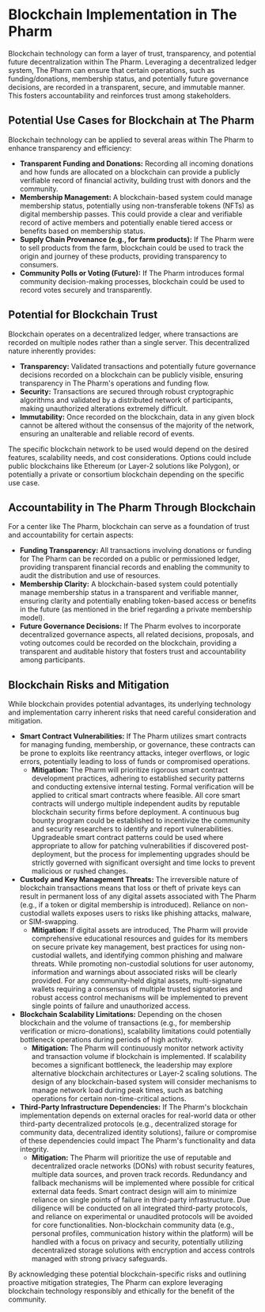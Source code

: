 # Blockchain Implementation in The Pharm

Blockchain technology can form a layer of trust, transparency, and potential future decentralization within The Pharm. Leveraging a decentralized ledger system, The Pharm can ensure that certain operations, such as funding/donations, membership status, and potentially future governance decisions, are recorded in a transparent, secure, and immutable manner. This fosters accountability and reinforces trust among stakeholders.

## Potential Use Cases for Blockchain at The Pharm

Blockchain technology can be applied to several areas within The Pharm to enhance transparency and efficiency:

*   **Transparent Funding and Donations:** Recording all incoming donations and how funds are allocated on a blockchain can provide a publicly verifiable record of financial activity, building trust with donors and the community.
*   **Membership Management:** A blockchain-based system could manage membership status, potentially using non-transferable tokens (NFTs) as digital membership passes. This could provide a clear and verifiable record of active members and potentially enable tiered access or benefits based on membership status.
*   **Supply Chain Provenance (e.g., for farm products):** If The Pharm were to sell products from the farm, blockchain could be used to track the origin and journey of these products, providing transparency to consumers.
*   **Community Polls or Voting (Future):** If The Pharm introduces formal community decision-making processes, blockchain could be used to record votes securely and transparently.

## Potential for Blockchain Trust

Blockchain operates on a decentralized ledger, where transactions are recorded on multiple nodes rather than a single server. This decentralized nature inherently provides:

*   **Transparency:** Validated transactions and potentially future governance decisions recorded on a blockchain can be publicly visible, ensuring transparency in The Pharm's operations and funding flow.
*   **Security:** Transactions are secured through robust cryptographic algorithms and validated by a distributed network of participants, making unauthorized alterations extremely difficult.
*   **Immutability:** Once recorded on the blockchain, data in any given block cannot be altered without the consensus of the majority of the network, ensuring an unalterable and reliable record of events.

The specific blockchain network to be used would depend on the desired features, scalability needs, and cost considerations. Options could include public blockchains like Ethereum (or Layer-2 solutions like Polygon), or potentially a private or consortium blockchain depending on the specific use case.

## Accountability in The Pharm Through Blockchain

For a center like The Pharm, blockchain can serve as a foundation of trust and accountability for certain aspects:

*   **Funding Transparency:** All transactions involving donations or funding for The Pharm can be recorded on a public or permissioned ledger, providing transparent financial records and enabling the community to audit the distribution and use of resources.
*   **Membership Clarity:** A blockchain-based system could potentially manage membership status in a transparent and verifiable manner, ensuring clarity and potentially enabling token-based access or benefits in the future (as mentioned in the brief regarding a private membership model).
*   **Future Governance Decisions:** If The Pharm evolves to incorporate decentralized governance aspects, all related decisions, proposals, and voting outcomes could be recorded on the blockchain, providing a transparent and auditable history that fosters trust and accountability among participants.

## Blockchain Risks and Mitigation

While blockchain provides potential advantages, its underlying technology and implementation carry inherent risks that need careful consideration and mitigation.

*   **Smart Contract Vulnerabilities:** If The Pharm utilizes smart contracts for managing funding, membership, or governance, these contracts can be prone to exploits like reentrancy attacks, integer overflows, or logic errors, potentially leading to loss of funds or compromised operations.
    *   **Mitigation:** The Pharm will prioritize rigorous smart contract development practices, adhering to established security patterns and conducting extensive internal testing. Formal verification will be applied to critical smart contracts where feasible. All core smart contracts will undergo multiple independent audits by reputable blockchain security firms before deployment. A continuous bug bounty program could be established to incentivize the community and security researchers to identify and report vulnerabilities. Upgradeable smart contract patterns could be used where appropriate to allow for patching vulnerabilities if discovered post-deployment, but the process for implementing upgrades should be strictly governed with significant oversight and time locks to prevent malicious or rushed changes.
*   **Custody and Key Management Threats:** The irreversible nature of blockchain transactions means that loss or theft of private keys can result in permanent loss of any digital assets associated with The Pharm (e.g., if a token or digital membership is introduced). Reliance on non-custodial wallets exposes users to risks like phishing attacks, malware, or SIM-swapping.
    *   **Mitigation:** If digital assets are introduced, The Pharm will provide comprehensive educational resources and guides for its members on secure private key management, best practices for using non-custodial wallets, and identifying common phishing and malware threats. While promoting non-custodial solutions for user autonomy, information and warnings about associated risks will be clearly provided. For any community-held digital assets, multi-signature wallets requiring a consensus of multiple trusted signatories and robust access control mechanisms will be implemented to prevent single points of failure and unauthorized access.
*   **Blockchain Scalability Limitations:** Depending on the chosen blockchain and the volume of transactions (e.g., for membership verification or micro-donations), scalability limitations could potentially bottleneck operations during periods of high activity.
    *   **Mitigation:** The Pharm will continuously monitor network activity and transaction volume if blockchain is implemented. If scalability becomes a significant bottleneck, the leadership may explore alternative blockchain architectures or Layer-2 scaling solutions. The design of any blockchain-based system will consider mechanisms to manage network load during peak times, such as batching operations for certain non-time-critical actions.
*   **Third-Party Infrastructure Dependencies:** If The Pharm's blockchain implementation depends on external oracles for real-world data or other third-party decentralized protocols (e.g., decentralized storage for community data, decentralized identity solutions), failure or compromise of these dependencies could impact The Pharm's functionality and data integrity.
    *   **Mitigation:** The Pharm will prioritize the use of reputable and decentralized oracle networks (DONs) with robust security features, multiple data sources, and proven track records. Redundancy and fallback mechanisms will be implemented where possible for critical external data feeds. Smart contract design will aim to minimize reliance on single points of failure in third-party infrastructure. Due diligence will be conducted on all integrated third-party protocols, and reliance on experimental or unaudited protocols will be avoided for core functionalities. Non-blockchain community data (e.g., personal profiles, communication history within the platform) will be handled with a focus on privacy and security, potentially utilizing decentralized storage solutions with encryption and access controls managed with strong privacy safeguards.

By acknowledging these potential blockchain-specific risks and outlining proactive mitigation strategies, The Pharm can explore leveraging blockchain technology responsibly and ethically for the benefit of the community.
